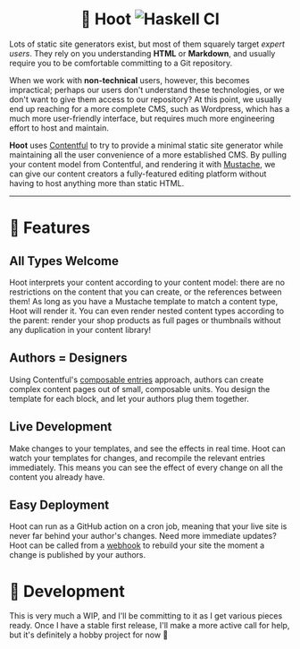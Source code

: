 # <div align="center">🦉 Hoot ![Haskell CI](https://github.com/i-am-tom/hoot/workflows/Haskell%20CI/badge.svg?branch=main)</div>

Lots of static site generators exist, but most of them squarely target _expert
users_. They rely on you understanding __HTML__ or __Markdown__, and usually
require you to be comfortable committing to a Git repository.

When we work with __non-technical__ users, however, this becomes impractical;
perhaps our users don't understand these technologies, or we don't want to give
them access to our repository? At this point, we usually end up reaching for a
more complete CMS, such as Wordpress, which has a much more user-friendly
interface, but requires much more engineering effort to host and maintain.

__Hoot__ uses [Contentful](https://www.contentful.com) to try to provide a
minimal static site generator while maintaining all the user convenience of a
more established CMS. By pulling your content model from Contentful, and
rendering it with [Mustache](http://mustache.github.io/), we can give our
content creators a fully-featured editing platform without having to host
anything more than static HTML.

---

# 👑 Features

## All Types Welcome

Hoot interprets your content according to your content model: there are no
restrictions on the content that you can create, or the references between
them! As long as you have a Mustache template to match a content type, Hoot
will render it. You can even render nested content types according to the
parent: render your shop products as full pages or thumbnails without any
duplication in your content library!

## Authors = Designers

Using Contentful's [composable entries](https://www.contentful.com/blog/2018/04/25/get-up-to-speed-on-composable-entries/)
approach, authors can create complex content pages out of small, composable
units. You design the template for each block, and let your authors plug them
together.

## Live Development

Make changes to your templates, and see the effects in real time. Hoot can
watch your templates for changes, and recompile the relevant entries
immediately. This means you can see the effect of every change on all the
content you already have.

## Easy Deployment

Hoot can run as a GitHub action on a cron job, meaning that your live site is
never far behind your author's changes. Need more immediate updates? Hoot can
be called from a [webhook](https://www.contentful.com/developers/docs/concepts/webhooks/)
to rebuild your site the moment a change is published by your authors.

# 🚧 Development

This is very much a WIP, and I'll be committing to it as I get various pieces
ready. Once I have a stable first release, I'll make a more active call for
help, but it's definitely a hobby project for now 🙂

